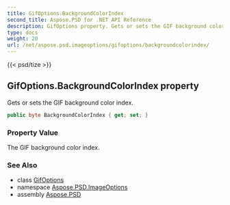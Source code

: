 ```yaml
---
title: GifOptions.BackgroundColorIndex
second_title: Aspose.PSD for .NET API Reference
description: GifOptions property. Gets or sets the GIF background color index
type: docs
weight: 20
url: /net/aspose.psd.imageoptions/gifoptions/backgroundcolorindex/
---
```

{{< psd/tize >}}
## GifOptions.BackgroundColorIndex property

Gets or sets the GIF background color index.

```csharp
public byte BackgroundColorIndex { get; set; }
```

### Property Value

The GIF background color index.

### See Also

* class [GifOptions](../)
* namespace [Aspose.PSD.ImageOptions](../../gifoptions/)
* assembly [Aspose.PSD](../../../)


